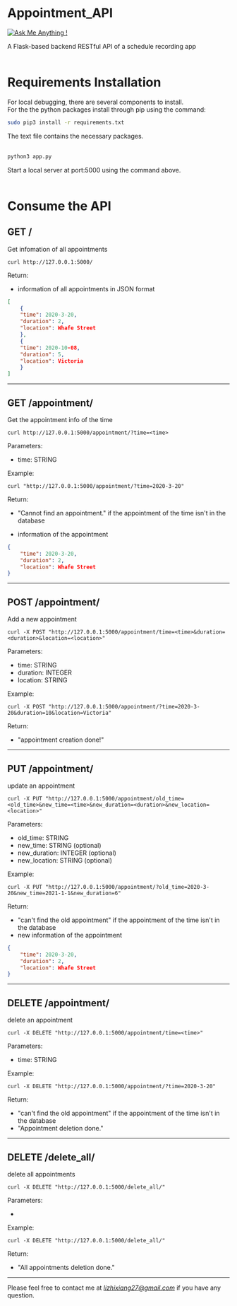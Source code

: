 # Appointment_API
[![Ask Me Anything !](https://img.shields.io/badge/Ask%20me-anything-1abc9c.svg)](https://github.com/zxli27/myprojects)


A Flask-based backend RESTful API of a schedule recording app<br><br>

# Requirements Installation

For local debugging, there are several components to install.<br>
For the the python packages install through pip using the command:

```bash
sudo pip3 install -r requirements.txt
```

The text file contains the necessary packages.<br><br>


```bash
python3 app.py
```
Start a local server at port:5000 using the command above. <br><br>



# Consume the API

## **GET /**


Get infomation of all appointments

```
curl http://127.0.0.1:5000/
```

Return:

* information of all appointments in JSON format

``` json
[
    {
    "time": 2020-3-20,
    "duration": 2,
    "location": Whafe Street
    },
    {
    "time": 2020-10-08,
    "duration": 5,
    "location": Victoria
    }
]

```

---
## **GET /appointment/**


Get the appointment info of the time

```
curl http://127.0.0.1:5000/appointment/?time=<time>
```

Parameters:

* time: STRING  


Example:
```
curl "http://127.0.0.1:5000/appointment/?time=2020-3-20"
```

Return:

* "Cannot find an appointment." if the appointment of the time isn't in the database

* information of the appointment

``` json
{
    "time": 2020-3-20,
    "duration": 2,
    "location": Whafe Street
}
```

---
## **POST /appointment/**


Add a new appointment

```
curl -X POST "http://127.0.0.1:5000/appointment/time=<time>&duration=<duration>&location=<location>"
```

Parameters:

* time: STRING
* duration: INTEGER
* location: STRING

Example:
```
curl -X POST "http://127.0.0.1:5000/appointment/?time=2020-3-20&duration=10&location=Victoria"
```

Return:

* "appointment creation done!"


---
## **PUT /appointment/**


update an appointment

```
curl -X PUT "http://127.0.0.1:5000/appointment/old_time=<old_time>&new_time=<time>&new_duration=<duration>&new_location=<location>"
```

Parameters:

* old_time: STRING
* new_time: STRING (optional)
* new_duration: INTEGER (optional)
* new_location: STRING (optional)

Example:
```
curl -X PUT "http://127.0.0.1:5000/appointment/?old_time=2020-3-20&new_time=2021-1-1&new_duration=6"
```

Return:

* "can't find the old appointment" if the appointment of the time isn't in the database
* new information of the appointment

``` json
{
    "time": 2020-3-20,
    "duration": 2,
    "location": Whafe Street
}
```
---

## **DELETE /appointment/**


delete an appointment

```
curl -X DELETE "http://127.0.0.1:5000/appointment/time=<time>"
```

Parameters:

* time: STRING

Example:
```
curl -X DELETE "http://127.0.0.1:5000/appointment/?time=2020-3-20"
```

Return:

* "can't find the old appointment" if the appointment of the time isn't in the database
* "Appointment deletion done."

---

## **DELETE /delete_all/**


delete all appointments

```
curl -X DELETE "http://127.0.0.1:5000/delete_all/"
```

Parameters:

* 

Example:
```
curl -X DELETE "http://127.0.0.1:5000/delete_all/"
```
Return:

* "All appointments deletion done."

---

Please feel free to contact me at *lizhixiang27@gmail.com* if you have any question.